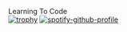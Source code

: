 Learning To Code <br />
[![trophy](https://github-profile-trophy.vercel.app/?username=SOULTAKER1011&theme=onedark)](https://github.com/ryo-ma/github-profile-trophy)
[![spotify-github-profile](https://spotify-github-profile.vercel.app/api/view?uid=38kokhdogj02eatv6w0mhhhix&cover_image=true&theme=natemoo-re&show_offline=true&background_color=000000&interchange=false&bar_color=ff00ff&bar_color_cover=true)](https://github.com/kittinan/spotify-github-profile)